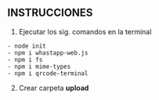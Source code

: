 ## INSTRUCCIONES

1. Ejecutar los sig. comandos en la terminal
~~~
- node init
- npm i whastapp-web.js
- npm i fs
- npm i mime-types
- npm i qrcode-terminal
~~~

2. Crear carpeta **upload**

